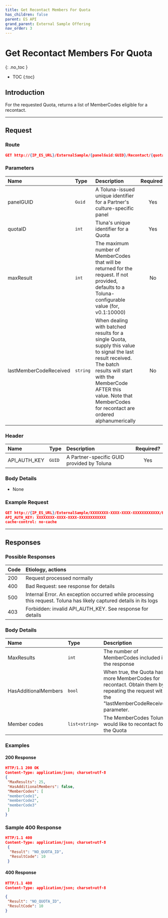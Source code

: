 ```yaml
---
title: Get Recontact Members For Quota
has_children: false
parent: ES API
grand_parent: External Sample Offering
nav_order: 3
---
```



# Get Recontact Members For Quota
{: .no_toc }

* TOC
{:toc}

## Introduction

For the requested Quota, returns a list of MemberCodes eligible for a recontact.

---

## Request

### Route 
```json
GET http://{IP_ES_URL}/ExternalSample/{panelGuid:GUID}/Recontact/{quotaID:int}/MemberCodes?maxResults={maxResults:int}&lastMemberCodeReceived={lastMemberCodeReceived:string}
```

### Parameters

| Name | Type | Description | Required? |
| :--- | :-- | :--- | :---: |
| panelGUID | ```Guid``` | A Toluna-issued unique identifier for a Partner's culture-specific panel | Yes |
| quotaID | ```int``` | Tluna's unique identifier for a Quota | Yes |
| maxResult| ```int``` | The maximum number of MemberCodes that will be returned for the request. If not provided, defaults to a Toluna-configurable value (for, v0.1:10000) | No |
| lastMemberCodeReceived | ```string``` | When dealing with batched results for a single Quota, supply this value to signal the last result received. The batch results will start with the MemberCode AFTER this value. Note that MemberCodes for recontact are ordered alphanumerically | No |

### Header

| Name | Type | Description | Required? |
| :--- | :--- | :--- | :---: |
| API_AUTH_KEY | ```GUID``` | A Partner-specific GUID provided by Toluna | Yes|

### Body Details
 - None
 
### Example Request
```json
GET http://{IP_ES_URL}/ExternalSample/XXXXXXXX-XXXX-XXXX-XXXXXXXXXXXX/Recontact/12345/MemberCodes?maxResults=25&lastMemberCodeReceived=myLastResult
API_AUTH_KEY: XXXXXXXX-XXXX-XXXX-XXXXXXXXXXXX
cache-control: no-cache
```

---

## Responses

### Possible Responses

| Code | Etiology, actions |
| :--- | :--- |
| 200 | Request processed normally |
| 400 | Bad Request: see response for details |
| 500 | Internal Error. An exception occurred while processing this request. Toluna has likely captured details in its logs |
| 403 | Forbidden: invalid API_AUTH_KEY. See response for details |


### Body Details

| Name | Type | Description |
| :--- | :--- | :--- |
| MaxResults | ```int``` | The number of MemberCodes included in the response |
| HasAdditionalMembers | ```bool``` | When true, the Quota has more MemberCodes for recontact. Obtain them by repeating the request with the "lastMemberCodeReceived" parameter. |
| Member codes | ```list<string>``` | The MemberCodes Toluna would like to recontact for the Quota |


### Examples

#### 200 Response
```json
HTTP/1.1 200 OK
Content-Type: application/json; charset=utf-8
{
 "MaxResults": 25,
 "HasAdditionalMembers": false,
 "MemberCodes": [
 "memberCode1",
 "memberCode2",
 "memberCode3"
 ]
}
```

### Sample 400 Response
```json
HTTP/1.1 400
Content-Type: application/json; charset=utf-8
 {
  "Result": "NO_QUOTA_ID",
  "ResultCode": 10
 }
```

#### 400 Response
```json
HTTP/1.1 400
Content-Type: application/json; charset=utf-8

{
 "Result": "NO_QUOTA_ID",
 "ResultCode": 10
}
```